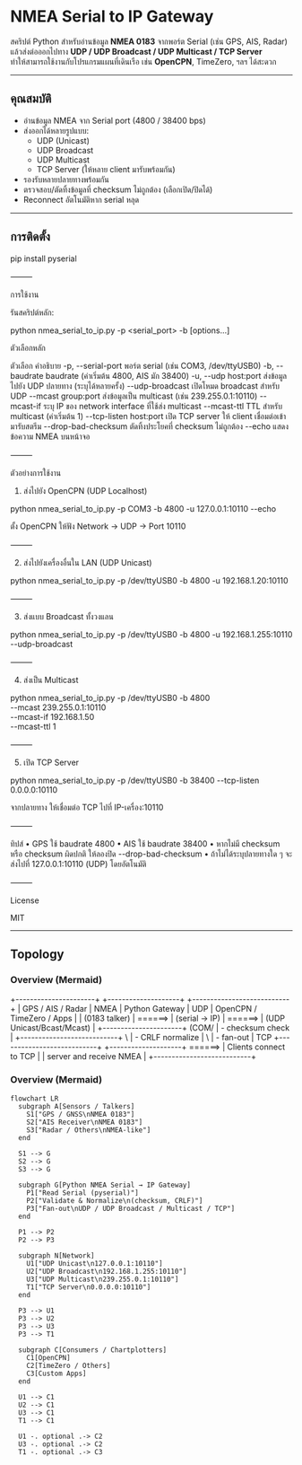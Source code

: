 # NMEA Serial to IP Gateway

สคริปต์ Python สำหรับอ่านข้อมูล **NMEA 0183** จากพอร์ต Serial (เช่น GPS, AIS, Radar) แล้วส่งต่อออกไปทาง **UDP / UDP Broadcast / UDP Multicast / TCP Server**  
ทำให้สามารถใช้งานกับโปรแกรมแผนที่เดินเรือ เช่น **OpenCPN**, TimeZero, ฯลฯ ได้สะดวก

---

## คุณสมบัติ

- อ่านข้อมูล NMEA จาก Serial port (4800 / 38400 bps)
- ส่งออกได้หลายรูปแบบ:
  - UDP (Unicast)
  - UDP Broadcast
  - UDP Multicast
  - TCP Server (ให้หลาย client มารับพร้อมกัน)
- รองรับหลายปลายทางพร้อมกัน
- ตรวจสอบ/ตัดทิ้งข้อมูลที่ checksum ไม่ถูกต้อง (เลือกเปิด/ปิดได้)
- Reconnect อัตโนมัติหาก serial หลุด

---

## การติดตั้ง

pip install pyserial

⸻

การใช้งาน

รันสคริปต์หลัก:

python nmea_serial_to_ip.py -p <serial_port> -b <baudrate> [options...]

ตัวเลือกหลัก

ตัวเลือก	คำอธิบาย
-p, --serial-port	พอร์ต serial (เช่น COM3, /dev/ttyUSB0)
-b, --baudrate	baudrate (ค่าเริ่มต้น 4800, AIS มัก 38400)
-u, --udp host:port	ส่งข้อมูลไปยัง UDP ปลายทาง (ระบุได้หลายครั้ง)
--udp-broadcast	เปิดโหมด broadcast สำหรับ UDP
--mcast group:port	ส่งข้อมูลเป็น multicast (เช่น 239.255.0.1:10110)
--mcast-if <ip>	ระบุ IP ของ network interface ที่ใช้ส่ง multicast
--mcast-ttl <n>	TTL สำหรับ multicast (ค่าเริ่มต้น 1)
--tcp-listen host:port	เปิด TCP server ให้ client เชื่อมต่อเข้ามารับสตรีม
--drop-bad-checksum	ตัดทิ้งประโยคที่ checksum ไม่ถูกต้อง
--echo	แสดงข้อความ NMEA บนหน้าจอ


⸻

ตัวอย่างการใช้งาน

1) ส่งไปยัง OpenCPN (UDP Localhost)

python nmea_serial_to_ip.py -p COM3 -b 4800 -u 127.0.0.1:10110 --echo

ตั้ง OpenCPN ให้ฟัง Network → UDP → Port 10110

⸻

2) ส่งไปยังเครื่องอื่นใน LAN (UDP Unicast)

python nmea_serial_to_ip.py -p /dev/ttyUSB0 -b 4800 -u 192.168.1.20:10110


⸻

3) ส่งแบบ Broadcast ทั้งวงแลน

python nmea_serial_to_ip.py -p /dev/ttyUSB0 -b 4800 -u 192.168.1.255:10110 --udp-broadcast


⸻

4) ส่งเป็น Multicast

python nmea_serial_to_ip.py -p /dev/ttyUSB0 -b 4800 \
  --mcast 239.255.0.1:10110 \
  --mcast-if 192.168.1.50 \
  --mcast-ttl 1


⸻

5) เปิด TCP Server

python nmea_serial_to_ip.py -p /dev/ttyUSB0 -b 38400 --tcp-listen 0.0.0.0:10110

จากปลายทาง ให้เชื่อมต่อ TCP ไปที่ IP-เครื่อง:10110

⸻

ทิปส์
	•	GPS ใช้ baudrate 4800
	•	AIS ใช้ baudrate 38400
	•	หากไม่มี checksum หรือ checksum ผิดปกติ ให้ลองปิด --drop-bad-checksum
	•	ถ้าไม่ได้ระบุปลายทางใด ๆ จะส่งไปที่ 127.0.0.1:10110 (UDP) โดยอัตโนมัติ

⸻

License

MIT

---


## Topology

### Overview (Mermaid)

+----------------------+         +--------------------+         +---------------------------+
| GPS / AIS / Radar    |  NMEA   |  Python Gateway    |  UDP    | OpenCPN / TimeZero / Apps |
| (0183 talker)        | ======> |  (serial → IP)     | ======> | (UDP Unicast/Bcast/Mcast) |
+----------------------+ (COM/   |  - checksum check  |         +---------------------------+
                              \  |  - CRLF normalize  |
                               \ |  - fan-out         |  TCP    +---------------------------+
                                \+--------------------+ ======> | Clients connect to TCP    |
                                                                | server and receive NMEA   |
                                                                +---------------------------+

### Overview (Mermaid)

```mermaid
flowchart LR
  subgraph A[Sensors / Talkers]
    S1["GPS / GNSS\nNMEA 0183"]
    S2["AIS Receiver\nNMEA 0183"]
    S3["Radar / Others\nNMEA-like"]
  end

  S1 --> G
  S2 --> G
  S3 --> G

  subgraph G[Python NMEA Serial → IP Gateway]
    P1["Read Serial (pyserial)"]
    P2["Validate & Normalize\n(checksum, CRLF)"]
    P3["Fan-out\nUDP / UDP Broadcast / Multicast / TCP"]
  end

  P1 --> P2
  P2 --> P3

  subgraph N[Network]
    U1["UDP Unicast\n127.0.0.1:10110"]
    U2["UDP Broadcast\n192.168.1.255:10110"]
    U3["UDP Multicast\n239.255.0.1:10110"]
    T1["TCP Server\n0.0.0.0:10110"]
  end

  P3 --> U1
  P3 --> U2
  P3 --> U3
  P3 --> T1

  subgraph C[Consumers / Chartplotters]
    C1[OpenCPN]
    C2[TimeZero / Others]
    C3[Custom Apps]
  end

  U1 --> C1
  U2 --> C1
  U3 --> C1
  T1 --> C1

  U1 -. optional .-> C2
  U3 -. optional .-> C2
  T1 -. optional .-> C3

